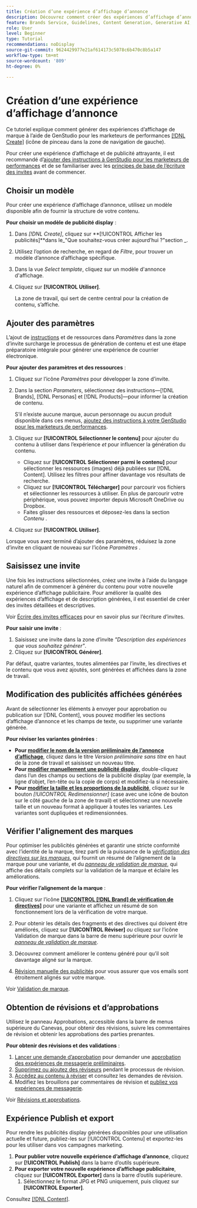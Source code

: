 ```yaml
---
title: Création d’une expérience d’affichage d’annonce
description: Découvrez comment créer des expériences d’affichage d’annonce dans Adobe [!DNL GenStudio] pour les marketeurs de performances.
feature: Brands Service, Guidelines, Content Generation, Generative AI, Create, Experiences, Variant Generation
role: User
level: Beginner
type: Tutorial
recommendations: noDisplay
source-git-commit: 9624429977e21af614173c5078c6b470c8b5a147
workflow-type: tm+mt
source-wordcount: '809'
ht-degree: 0%

---
```


# Création d’une expérience d’affichage d’annonce

Ce tutoriel explique comment générer des expériences d’affichage de marque à l’aide de GenStudio pour les marketeurs de performances [[!DNL Create]](/help/user-guide/create/overview.md) (icône de pinceau dans la zone de navigation de gauche).

Pour créer une expérience d’affichage et de publicité attrayante, il est recommandé d’[ajouter des instructions à GenStudio pour les marketeurs de performances](/help/user-guide/guidelines/add-guidelines.md) et de se familiariser avec les [principes de base de l’écriture des invites](/help/user-guide/effective-prompts.md) avant de commencer.

## Choisir un modèle

Pour créer une expérience d’affichage d’annonce, utilisez un modèle disponible afin de fournir la structure de votre contenu.

**Pour choisir un modèle de publicité display** :

1. Dans _[!DNL Create]_, cliquez sur **[!UICONTROL Afficher les publicités]**dans le_&quot;Que souhaitez-vous créer aujourd’hui ?&quot;section _.
1. Utilisez l’option de recherche, en regard de _Filtre_, pour trouver un modèle d’annonce d’affichage spécifique.
1. Dans la vue _Select template_, cliquez sur un modèle d&#39;annonce d&#39;affichage.
1. Cliquez sur **[!UICONTROL Utiliser]**.

   La zone de travail, qui sert de centre central pour la création de contenu, s’affiche.

## Ajouter des paramètres

L’ajout de [ instructions](/help/user-guide/guidelines/overview.md) et de ressources dans _Paramètres_ dans la zone d’invite surcharge le processus de génération de contenu et est une étape préparatoire intégrale pour générer une expérience de courrier électronique.

**Pour ajouter des paramètres et des ressources** :

1. Cliquez sur l’icône _Paramètres_ pour développer la zone d’invite.
1. Dans la section _Parameters_, sélectionnez des instructions—[!DNL Brands], [!DNL Personas] et [!DNL Products]—pour informer la création de contenu.

   S’il n’existe aucune marque, aucun personnage ou aucun produit disponible dans ces menus, [ ajoutez des instructions à votre GenStudio pour les marketeurs de performances](/help/user-guide/guidelines/add-guidelines.md).

1. Cliquez sur **[!UICONTROL Sélectionner le contenu]** pour ajouter du contenu à utiliser dans l’expérience *et* pour influencer la génération du contenu.
   * Cliquez sur **[!UICONTROL Sélectionner parmi le contenu]** pour sélectionner les ressources (images) déjà publiées sur [!DNL Content]. Utilisez les filtres pour affiner davantage vos résultats de recherche.
   * Cliquez sur **[!UICONTROL Télécharger]** pour parcourir vos fichiers et sélectionner les ressources à utiliser. En plus de parcourir votre périphérique, vous pouvez importer depuis Microsoft OneDrive ou Dropbox.
   * Faites glisser des ressources et déposez-les dans la section _Contenu_ .
1. Cliquez sur **[!UICONTROL Utiliser]**.

Lorsque vous avez terminé d’ajouter des paramètres, réduisez la zone d’invite en cliquant de nouveau sur l’icône _Paramètres_ .

## Saisissez une invite

Une fois les instructions sélectionnées, créez une invite à l’aide du langage naturel afin de commencer à générer du contenu pour votre nouvelle expérience d’affichage publicitaire. Pour améliorer la qualité des expériences d’affichage et de description générées, il est essentiel de créer des invites détaillées et descriptives.

Voir [Écrire des invites efficaces](/help/user-guide/effective-prompts.md) pour en savoir plus sur l’écriture d’invites.

**Pour saisir une invite** :

1. Saisissez une invite dans la zone d’invite _&quot;Description des expériences que vous souhaitez générer&quot;_.
1. Cliquez sur **[!UICONTROL Générer]**.

Par défaut, quatre variantes, toutes alimentées par l’invite, les directives et le contenu que vous avez ajoutés, sont générées et affichées dans la zone de travail.

## Modification des publicités affichées générées

Avant de sélectionner les éléments à envoyer pour approbation ou publication sur [!DNL Content], vous pouvez modifier les sections d’affichage d’annonce et les champs de texte, ou supprimer une variante générée.

**Pour réviser les variantes générées** :

* **Pour [modifier le nom de la version préliminaire de l’annonce d’affichage](/help/user-guide/create/manage-variants.md#change-draft-name)**, cliquez dans le titre _Version préliminaire sans titre_ en haut de la zone de travail et saisissez un nouveau titre.
* **Pour [modifier manuellement une publicité display](/help/user-guide/create/manage-variants.md#manually-edit-text)**, double-cliquez dans l’un des champs ou sections de la publicité display (par exemple, la ligne d’objet, l’en-tête ou la copie de corps) et modifiez-la si nécessaire.
* **Pour [modifier la taille et les proportions de la publicité](/help/user-guide/create/manage-variants.md#change-aspect-ratio)**, cliquez sur le bouton _[!UICONTROL Redimensionner]_ (case avec une icône de bouton sur le côté gauche de la zone de travail) et sélectionnez une nouvelle taille et un nouveau format à appliquer à toutes les variantes. Les variantes sont dupliquées et redimensionnées.

<!-- # Preview for device

When revising and preparing email experiences, you can toggle between previews for desktop and mobile views to ensure coherence and visual appeal of draft variants.

**To preview variants for desktop and mobile devices** toggle the device preview option—between **desktop** and **mobile**—in the right menu bar (computer and phone icons) to preview how variants appear. -->

## Vérifier l&#39;alignement des marques

Pour optimiser les publicités générées et garantir une stricte conformité avec l’identité de la marque, tirez parti de la puissance de la [_vérification des directives sur les marques_](/help/user-guide/guidelines/brand-validation.md#brand-guidelines-check), qui fournit un résumé de l’alignement de la marque pour une variante, et du [_panneau de validation de marque_](/help/user-guide/guidelines/brand-validation.md#brand-validation-panel), qui affiche des détails complets sur la validation de la marque et éclaire les améliorations.

**Pour vérifier l’alignement de la marque** :

1. Cliquez sur l’icône [**[!UICONTROL [!DNL Brand] de vérification de directives]**](/help/user-guide/guidelines/brand-validation.md#brand-guidelines-check) pour une variante et affichez un résumé de son fonctionnement lors de la vérification de votre marque.
1. Pour obtenir les détails des fragments et des directives qui doivent être améliorés, cliquez sur **[!UICONTROL Réviser]** _ou_ cliquez sur l’icône Validation de marque dans la barre de menu supérieure pour ouvrir le [_panneau de validation de marque_](/help/user-guide/guidelines/brand-validation.md#brand-validation-panel).

1. Découvrez comment améliorer le contenu généré pour qu’il soit davantage aligné sur la marque.
1. [Révision manuelle des publicités](#revise-generated-display-ads) pour vous assurer que vos emails sont étroitement alignés sur votre marque.

Voir [Validation de marque](/help/user-guide/guidelines/brand-validation.md).

## Obtention de révisions et d’approbations

Utilisez le panneau Approbations, accessible dans la barre de menus supérieure du Canevas, pour obtenir des révisions, suivre les commentaires de révision et obtenir les approbations des parties prenantes.

**Pour obtenir des révisions et des validations** :

1. [Lancer une demande d’approbation](/help/user-guide/approvals/request-review.md) pour demander une [approbation des expériences de messagerie préliminaires](/help/user-guide/approvals/approve-content.md).
1. [Supprimez ou ajoutez des réviseurs](/help/user-guide/approvals/review-and-edit.md#manage-approvals) pendant le processus de révision.
1. [Accédez au contenu à réviser](/help/user-guide/approvals/review-and-edit.md#access-content-for-review) et consultez les demandes de révision.
1. Modifiez les brouillons par commentaires de révision et [publiez vos expériences de messagerie](#publish-and-export-experience).

Voir [Révisions et approbations](/help/user-guide/approvals/overview.md).

## Expérience Publish et export

Pour rendre les publicités display générées disponibles pour une utilisation actuelle et future, publiez-les sur [!UICONTROL Contenu] et exportez-les pour les utiliser dans vos campagnes marketing.

1. **Pour publier votre nouvelle expérience d’affichage d’annonce**, cliquez sur **[!UICONTROL Publish]** dans la barre d’outils supérieure.
1. **Pour exporter votre nouvelle expérience d’affichage publicitaire**, cliquez sur **[!UICONTROL Exporter]** dans la barre d’outils supérieure.
   1. Sélectionnez le format JPG et PNG uniquement, puis cliquez sur **[!UICONTROL Exporter]**.

Consultez [[!DNL Content]](/help/user-guide/content/overview.md#search-and-find-approved-content).

